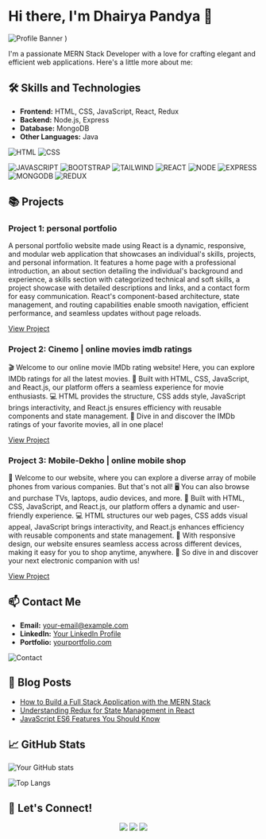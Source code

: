 # Hi there, I'm Dhairya Pandya 👋

![Profile Banner](https://i.ibb.co/3hSqvKn/209438619-25091cdf-a126-4e95-a24c-5efdf8057606.gif)
)

I'm a passionate MERN Stack Developer with a love for crafting elegant and efficient web applications. Here's a little more about me:

## 🛠 Skills and Technologies

- **Frontend:** HTML, CSS, JavaScript, React, Redux
- **Backend:** Node.js, Express
- **Database:** MongoDB
- **Other Languages:** Java

![HTML]()
![CSS]()
 
![JAVASCRIPT](https://your-image-url.com/skills.png)
![BOOTSTRAP](https://your-image-url.com/skills.png)
![TAILWIND ](https://your-image-url.com/skills.png)
![REACT](https://your-image-url.com/skills.png)
![NODE](https://your-image-url.com/skills.png)
![EXPRESS](https://your-image-url.com/skills.png)
![MONGODB](https://your-image-url.com/skills.png)
![REDUX](https://your-image-url.com/skills.png)

## 📚 Projects

### Project 1: personal portfolio
A personal portfolio website made using React is a dynamic, responsive, and modular web application that showcases an individual's skills, projects, and personal information. It features a home page with a professional introduction, an about section detailing the individual's background and experience, a skills section with categorized technical and soft skills, a project showcase with detailed descriptions and links, and a contact form for easy communication. React's component-based architecture, state management, and routing capabilities enable smooth navigation, efficient performance, and seamless updates without page reloads.



[View Project](https://github.com/Dhairya061202/PortFolio)

### Project 2: Cinemo | online movies imdb ratings
🎬 Welcome to our online movie IMDb rating website! Here, you can explore IMDb ratings for all the latest movies. 🌟 Built with HTML, CSS, JavaScript, and React.js, our platform offers a seamless experience for movie enthusiasts. 💻 HTML provides the structure, CSS adds style, JavaScript brings interactivity, and React.js ensures efficiency with reusable components and state management. 🎥 Dive in and discover the IMDb ratings of your favorite movies, all in one place!


[View Project](https://github.com/Dhairya061202/MObile-Dekho)

### Project 3: Mobile-Dekho | online mobile shop
📱 Welcome to our website, where you can explore a diverse array of mobile phones from various companies. But that's not all! 🖥️ You can also browse and purchase TVs, laptops, audio devices, and more. 🛒 Built with HTML, CSS, JavaScript, and React.js, our platform offers a dynamic and user-friendly experience. 💻 HTML structures our web pages, CSS adds visual appeal, JavaScript brings interactivity, and React.js enhances efficiency with reusable components and state management. 🌟 With responsive design, our website ensures seamless access across different devices, making it easy for you to shop anytime, anywhere. 💼 So dive in and discover your next electronic companion with us!


[View Project](https://github.com/Dhairya061202/MObile-Dekho)


## 📫 Contact Me

- **Email:** [your-email@example.com](dhairyapandya00@gmail.com)
- **LinkedIn:** [Your LinkedIn Profile](https://www.linkedin.com/in/dhairya-pandya-2956a422a/)
- **Portfolio:** [yourportfolio.com](https://github.com/Dhairya061202/PortFolio)

![Contact](https://your-image-url.com/contact.png)

## 📝 Blog Posts

- [How to Build a Full Stack Application with the MERN Stack](https://yourblog.com/post1)
- [Understanding Redux for State Management in React](https://yourblog.com/post2)
- [JavaScript ES6 Features You Should Know](https://yourblog.com/post3)

## 📈 GitHub Stats

![Your GitHub stats](https://github-readme-stats.vercel.app/api?username=yourusername&show_icons=true&theme=radical)

![Top Langs](https://github-readme-stats.vercel.app/api/top-langs/?username=yourusername&layout=compact&theme=radical)

## 🔗 Let's Connect!

<p align="center">
  <a href="https://linkedin.com/in/yourprofile" target="_blank"><img src="https://img.shields.io/badge/LinkedIn-0077B5?style=for-the-badge&logo=linkedin&logoColor=white"/></a>
  <a href="https://twitter.com/yourusername" target="_blank"><img src="https://img.shields.io/badge/Twitter-1DA1F2?style=for-the-badge&logo=twitter&logoColor=white"/></a>
  <a href="https://github.com/yourusername" target="_blank"><img src="https://img.shields.io/badge/GitHub-181717?style=for-the-badge&logo=github&logoColor=white"/></a>
</p>
